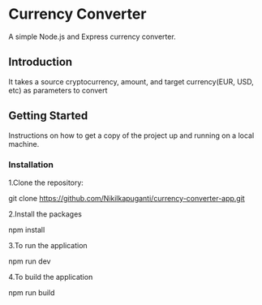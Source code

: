 
# Currency Converter

A simple Node.js and Express currency converter.


## Introduction

It takes a source cryptocurrency, amount, and target currency(EUR, USD, etc) as parameters to convert


## Getting Started

Instructions on how to get a copy of the project up and running on a local machine.

### Installation

1.Clone the repository:

  git clone https://github.com/Nikilkapuganti/currency-converter-app.git

2.Install the packages

  npm install

3.To run the application

  npm run dev

4.To build the application

  npm run build
